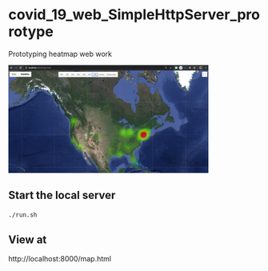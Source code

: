 # covid_19_web_SimpleHttpServer_prorotype
Prototyping heatmap web work

<img src="screenshot.png" width="400">

## Start the local server
`./run.sh`

## View at 
http://localhost:8000/map.html
